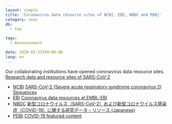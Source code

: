 ```yaml
---
layout: simple
title: 'Coronavirus data resource sites of NCBI, EBI, NBDC and PDBj'
category: news
db:
  - top

tags:
  - Announcement

date: 2020-03-23T09:00:00
lang: en
---
```


<p>Our collaborating institutions have opened coronavirus data resource sites. <a href="/coronavirus-data-e.html">Research data and resource sites of SARS-CoV-2</a></p>

<ul class="disc bottom_space">
    <li><a href="https://www.ncbi.nlm.nih.gov/">NCBI</a> <a href="https://www.ncbi.nlm.nih.gov/genbank/sars-cov-2-seqs/">SARS-CoV-2 (Severe acute respiratory syndrome coronavirus 2) Sequences</a></li>
    <li><a href="https://www.ebi.ac.uk">EBI</a> <a href="https://www.ebi.ac.uk/about/news/announcements/coronavirus-data">Coronavirus data resources at EMBL-EBI</a></li>
    <li><a href="https://biosciencedbc.jp/">NBDC</a> <a href="https://biosciencedbc.jp/blog/20200303-01.html">新型コロナウイルス（SARS-CoV-2）および新型コロナウイルス感染症（COVID-19）に関する研究データ・リソース (Japanese)</a></li>
    <li><a href="https://pdbj.org/">PDBj</a> <a href="https://pdbj.org/featured/covid-19">COVID-19 featured content</a></li>
</ul>
